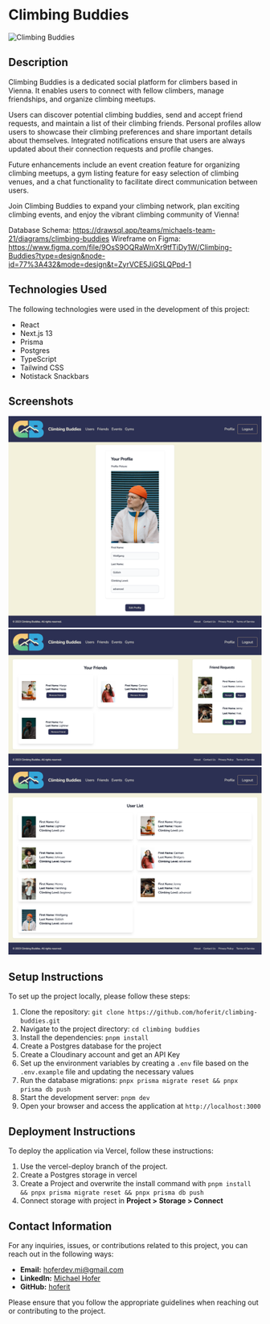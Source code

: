 # Climbing Buddies

![Climbing Buddies](/docs/_media/cb_landingpage.png)

## Description

Climbing Buddies is a dedicated social platform for climbers based in Vienna. It enables users to connect with fellow climbers, manage friendships, and organize climbing meetups.

Users can discover potential climbing buddies, send and accept friend requests, and maintain a list of their climbing friends. Personal profiles allow users to showcase their climbing preferences and share important details about themselves. Integrated notifications ensure that users are always updated about their connection requests and profile changes.

Future enhancements include an event creation feature for organizing climbing meetups, a gym listing feature for easy selection of climbing venues, and a chat functionality to facilitate direct communication between users.

Join Climbing Buddies to expand your climbing network, plan exciting climbing events, and enjoy the vibrant climbing community of Vienna!

Database Schema: https://drawsql.app/teams/michaels-team-21/diagrams/climbing-buddies
Wireframe on Figma: https://www.figma.com/file/9OsS9OQRaWmXr9tfTiDy1W/Climbing-Buddies?type=design&node-id=77%3A432&mode=design&t=ZyrVCE5JiGSLQPpd-1

## Technologies Used

The following technologies were used in the development of this project:

- React
- Next.js 13
- Prisma
- Postgres
- TypeScript
- Tailwind CSS
- Notistack Snackbars

## Screenshots

![User Profile](/docs/_media/cb_profile.png)
![Friends and Friend Requests](/docs/_media/cb_friends.png)
![User List](/docs/_media/cb_users.png)

## Setup Instructions

To set up the project locally, please follow these steps:

1. Clone the repository: `git clone https://github.com/hoferit/climbing-buddies.git`
2. Navigate to the project directory: `cd climbing buddies`
3. Install the dependencies: `pnpm install`
4. Create a Postgres database for the project
5. Create a Cloudinary account and get an API Key
6. Set up the environment variables by creating a `.env` file based on the `.env.example` file and updating the necessary values
7. Run the database migrations: `pnpx prisma migrate reset && pnpx prisma db push`
8. Start the development server: `pnpm dev`
9. Open your browser and access the application at `http://localhost:3000`

## Deployment Instructions

To deploy the application via Vercel, follow these instructions:

1. Use the vercel-deploy branch of the project.
2. Create a Postgres storage in vercel
3. Create a Project and overwrite the install command with `pnpm install && pnpx prisma migrate reset && pnpx prisma db push`
4. Connect storage with project in **Project > Storage > Connect**

## Contact Information

For any inquiries, issues, or contributions related to this project, you can reach out in the following ways:

- **Email:** [hoferdev.mi@gmail.com](mailto:hoferdev.mi@gmail.com)
- **LinkedIn:** [Michael Hofer](https://www.linkedin.com/in/michael-hofer-webdev/)
- **GitHub:** [hoferit](https://github.com/hoferit)

Please ensure that you follow the appropriate guidelines when reaching out or contributing to the project.
